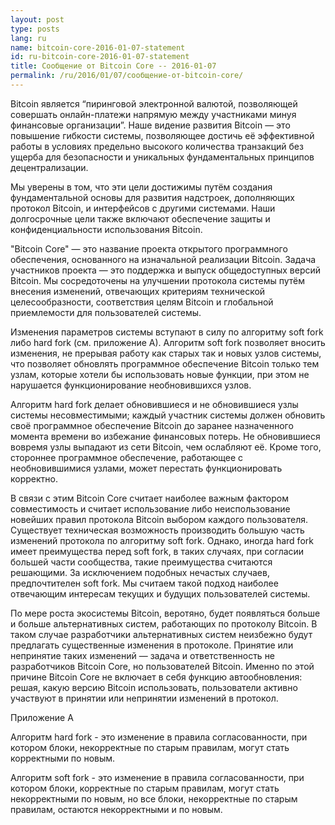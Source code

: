 ```yaml
---
layout: post
type: posts
lang: ru
name: bitcoin-core-2016-01-07-statement
id: ru-bitcoin-core-2016-01-07-statement
title: Сообщение от Bitcoin Core -- 2016-01-07
permalink: /ru/2016/01/07/cообщение-от-bitcoin-core/
---
```

Bitcoin является “пиринговой электронной валютой, позволяющей совершать онлайн-платежи напрямую между участниками минуя финансовые организации”. Наше видение развития Bitcoin —	 это повышение гибкости системы, позволяющее достичь её эффективной работы в условиях предельно высокого количества транзакций без ущерба для безопасности и уникальных фундаментальных принципов децентрализации.

Мы уверены в том, что эти цели достижимы путём создания фундаментальной основы для развития надстроек, дополняющих протокол Bitcoin, и интерфейсов с другими системами. Наши долгосрочные цели также включают обеспечение защиты и конфиденциальности использования Bitcoin.   

"Bitcoin Core" — это название проекта открытого программного обеспечения, основанного на изначальной реализации Bitcoin. Задача участников проекта — это поддержка и выпуск общедоступных версий Bitcoin. Мы сосредоточены на улучшении протокола системы путём внесения изменений, отвечающих критериям технической целесообразности, соответствия целям Bitcoin и глобальной приемлемости для пользователей системы.

Изменения параметров системы вступают в силу по алгоритму soft fork либо hard fork (см. приложение A). Алгоритм soft fork позволяет вносить изменения, не прерывая работу как старых так и новых узлов системы, что позволяет обновлять программное обеспечение Bitcoin только тем узлам, которые хотели бы использовать новые функции, при этом не нарушается функционирование необновившихся узлов.

Алгоритм hard fork делает обновившиеся и не обновившиеся узлы системы несовместимыми; каждый участник системы должен обновить своё программное обеспечение Bitcoin до заранее назначенного момента времени во избежание финансовых потерь. Не обновившиеся вовремя узлы выпадают из сети Bitcoin, чем ослабляют её. Кроме того, стороннее программное обеспечение, работающее с необновившимися узлами, может перестать функционировать корректно. 

В связи с этим Bitcoin Core считает наиболее важным фактором совместимость и считает использование либо неиспользование новейших правил протокола Bitcoin выбором каждого пользователя. Существует техническая возможность производить большую часть изменений протокола по алгоритму soft fork. Однако, иногда hard fork имеет преимущества перед soft fork, в таких случаях, при согласии большей части сообщества, такие преимущества считаются решающими. За исключением подобных нечастых случаев, предпочтителен soft fork. Мы считаем такой подход наиболее отвечающим интересам текущих и будущих пользователей системы.

По мере роста экосистемы Bitcoin, веротяно, будет появляться больше и больше альтернативных систем, работающих по протоколу Bitcoin. В таком случае разработчики альтернативных систем неизбежно будут предлагать существенные изменения в протоколе. Принятие или непринятие таких изменений — задача и ответственность не разработчиков Bitcoin Core, но пользователей Bitcoin. Именно по этой причине Bitcoin Core не включает в себя функцию автообновления: решая, какую версию Bitcoin использовать, пользователи активно участвуют в принятии или непринятии изменений в протокол.


Приложение A

Алгоритм hard fork - это изменение в правила согласованности, при котором блоки, некорректные по старым правилам, могут стать корректными по новым.

Алгоритм soft fork - это изменение в правила согласованности, при котором блоки, корректные по старым правилам, могут стать некорректными по новым, но все блоки, некорректные по старым правилам, остаются некорректными и по новым.

